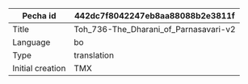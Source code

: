 |Pecha id | 442dc7f8042247eb8aa88088b2e3811f
| --- | --- 
|Title | Toh_736-The_Dharani_of_Parnasavari-v2 
|Language | bo
|Type | translation
|Initial creation | TMX